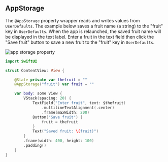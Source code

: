 ---
---

## AppStorage

The `@AppStorage` property wrapper reads and writes values from `UserDefaults`. The example below saves a fruit name (a string) to the "fruit" key in `UserDefaults`. When the app is relaunched, the saved fruit name will be displayed in the text label. Enter a fruit in the text field then click the "Save fruit" button to save a new fruit to the "fruit" key in `UserDefaults`.

![app storage property](/swift-macos/images/appstorage-property.png)

```swift
import SwiftUI

struct ContentView: View {

    @State private var thefruit = ""
    @AppStorage("fruit") var fruit = ""

    var body: some View {
        VStack(spacing: 20) {
            TextField("Enter fruit", text: $thefruit)
                .multilineTextAlignment(.center)
                .frame(maxWidth: 200)
            Button("Save fruit") {
                fruit = thefruit
            }
            Text("Saved fruit: \(fruit)")
        }
        .frame(width: 400, height: 100)
        .padding()
    }
}
```